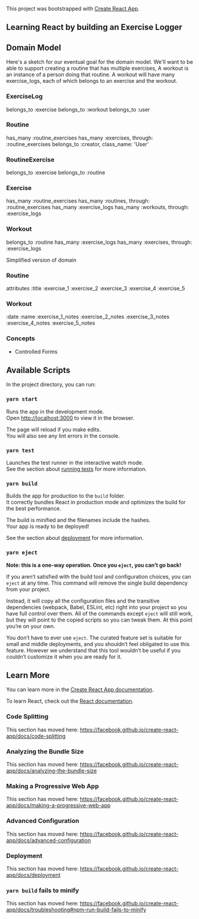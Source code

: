 This project was bootstrapped with [Create React App](https://github.com/facebook/create-react-app).

## Learning React by building an Exercise Logger

## Domain Model

Here's a sketch for our eventual goal for the domain model. We'll want to be able to support creating a routine that has multiple exercises, A workout is an instance of a person doing that routine. A workout will have many exercise_logs, each of which belongs to an exercise and the workout.

### ExerciseLog
  belongs_to :exercise
  belongs_to :workout
  belongs_to :user
### Routine
  has_many :routine_exercises
  has_many :exercises, through: :routine_exercises
  belongs_to :creator, class_name: 'User'
### RoutineExercise
  belongs_to :exercise 
  belongs_to :routine 
### Exercise
  has_many :routine_exercises
  has_many :routines, through: :routine_exercises
  has_many :exercise_logs 
  has_many :workouts, through: :exercise_logs
### Workout
  belongs_to :routine 
  has_many :exercise_logs 
  has_many :exercises, through: :exercise_logs

Simplified version of domain

### Routine 
  attributes
  :title
  :exercise_1
  :exercise_2
  :exercise_3
  :exercise_4
  :exercise_5
  
### Workout
  :date
  :name
  :exercise_1_notes
  :exercise_2_notes
  :exercise_3_notes
  :exercise_4_notes
  :exercise_5_notes


### Concepts
- Controlled Forms

## Available Scripts

In the project directory, you can run:

### `yarn start`

Runs the app in the development mode.<br />
Open [http://localhost:3000](http://localhost:3000) to view it in the browser.

The page will reload if you make edits.<br />
You will also see any lint errors in the console.

### `yarn test`

Launches the test runner in the interactive watch mode.<br />
See the section about [running tests](https://facebook.github.io/create-react-app/docs/running-tests) for more information.

### `yarn build`

Builds the app for production to the `build` folder.<br />
It correctly bundles React in production mode and optimizes the build for the best performance.

The build is minified and the filenames include the hashes.<br />
Your app is ready to be deployed!

See the section about [deployment](https://facebook.github.io/create-react-app/docs/deployment) for more information.

### `yarn eject`

**Note: this is a one-way operation. Once you `eject`, you can’t go back!**

If you aren’t satisfied with the build tool and configuration choices, you can `eject` at any time. This command will remove the single build dependency from your project.

Instead, it will copy all the configuration files and the transitive dependencies (webpack, Babel, ESLint, etc) right into your project so you have full control over them. All of the commands except `eject` will still work, but they will point to the copied scripts so you can tweak them. At this point you’re on your own.

You don’t have to ever use `eject`. The curated feature set is suitable for small and middle deployments, and you shouldn’t feel obligated to use this feature. However we understand that this tool wouldn’t be useful if you couldn’t customize it when you are ready for it.

## Learn More

You can learn more in the [Create React App documentation](https://facebook.github.io/create-react-app/docs/getting-started).

To learn React, check out the [React documentation](https://reactjs.org/).

### Code Splitting

This section has moved here: https://facebook.github.io/create-react-app/docs/code-splitting

### Analyzing the Bundle Size

This section has moved here: https://facebook.github.io/create-react-app/docs/analyzing-the-bundle-size

### Making a Progressive Web App

This section has moved here: https://facebook.github.io/create-react-app/docs/making-a-progressive-web-app

### Advanced Configuration

This section has moved here: https://facebook.github.io/create-react-app/docs/advanced-configuration

### Deployment

This section has moved here: https://facebook.github.io/create-react-app/docs/deployment

### `yarn build` fails to minify

This section has moved here: https://facebook.github.io/create-react-app/docs/troubleshooting#npm-run-build-fails-to-minify
